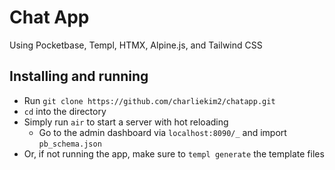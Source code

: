 # Chat App

Using Pocketbase, Templ, HTMX, Alpine.js, and Tailwind CSS

## Installing and running
- Run `git clone https://github.com/charliekim2/chatapp.git`
- `cd` into the directory
- Simply run `air` to start a server with hot reloading
	- Go to the admin dashboard via `localhost:8090/_` and import `pb_schema.json`
- Or, if not running the app, make sure to `templ generate` the template files
